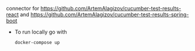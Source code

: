 connector for https://github.com/ArtemAlagizov/cucumber-test-results-react and https://github.com/ArtemAlagizov/cucumber-test-results-spring-boot

* To run locally go with
  ```
  docker-compose up
  ```
